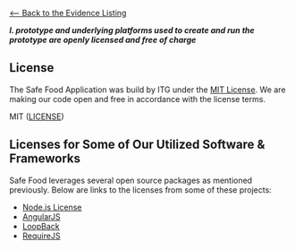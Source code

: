 [<-- Back to the Evidence Listing](https://github.com/philarmour/staged-content/edit/master/Evidence)

***l. prototype and underlying platforms used to create and run the prototype are openly licensed and free of charge***

## License
The Safe Food Application was build by ITG under the [MIT License](http://opensource.org/licenses/MIT).  We are making our code open and free in accordance with the license terms.

MIT ([LICENSE](https://github.com/itgfirm/safe-food/blob/master/LICENSE))

## Licenses for Some of Our Utilized Software & Frameworks
Safe Food leverages several open source packages as mentioned previously. Below are links to the licenses from some of these projects:

- [Node.js License](https://github.com/joyent/node/blob/master/LICENSE)
- [AngularJS](https://github.com/angular/angular.js/blob/master/LICENSE)
- [LoopBack](https://github.com/strongloop/loopback/blob/master/LICENSE)
- [RequireJS](https://github.com/jrburke/requirejs/blob/master/LICENSE)

